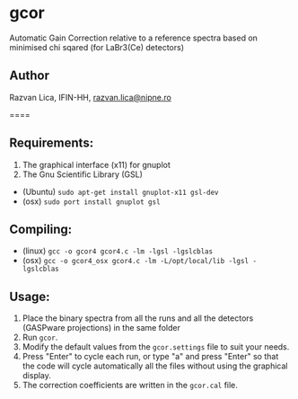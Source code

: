 # gcor
Automatic Gain Correction relative to a reference spectra based on minimised chi sqared (for LaBr3(Ce) detectors)

## Author
Razvan Lica, IFIN-HH, razvan.lica@nipne.ro

====


## Requirements:
 1. The graphical interface (x11) for gnuplot   
 2. The Gnu Scientific Library (GSL)   
 
 * (Ubuntu) `sudo apt-get install gnuplot-x11 gsl-dev`    
 * (osx)    `sudo port install gnuplot gsl`     
 
## Compiling: 
 * (linux) `gcc -o gcor4 gcor4.c -lm -lgsl -lgslcblas`
 * (osx)   `gcc -o gcor4_osx gcor4.c -lm -L/opt/local/lib -lgsl -lgslcblas`

## Usage:
 1. Place the binary spectra from all the runs and all the detectors (GASPware projections) in the same folder
 2. Run `gcor`.
 3. Modify the default values from the `gcor.settings` file to suit your needs.
 4. Press "Enter" to cycle each run, or type "a" and press "Enter" so that the code will cycle automatically all the files without using the graphical display.
 5. The correction coefficients are written in the `gcor.cal` file.
